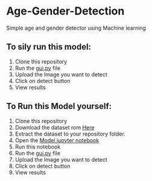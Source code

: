 # Age-Gender-Detection
Simple age and gender detector using Machine learning
## To sily run this model:
1. Clone this repository
2. Run the [gui.py](https://github.com/poojachowdary9866/Age-Gender-Detection/blob/main/gui.py) file
3. Upload the Image you want to detect
4. Click on detect button
5. View results

## To Run this Model yourself:
1. Clone this repository
2. Download the dataset rom [Here](https://www.kaggle.com/datasets/jangedoo/utkface-new)
3. Extract the dataset to your repository folder.
4. Open the [Model jupyter notebook](https://github.com/poojachowdary9866/Age-Gender-Detection/blob/main/model-1.ipynb)
5. Run this notebook
6. Run the [gui.py](https://github.com/poojachowdary9866/Age-Gender-Detection/blob/main/gui.py) file
7. Upload the Image you want to detect
8. Click on detect button
9. View results
